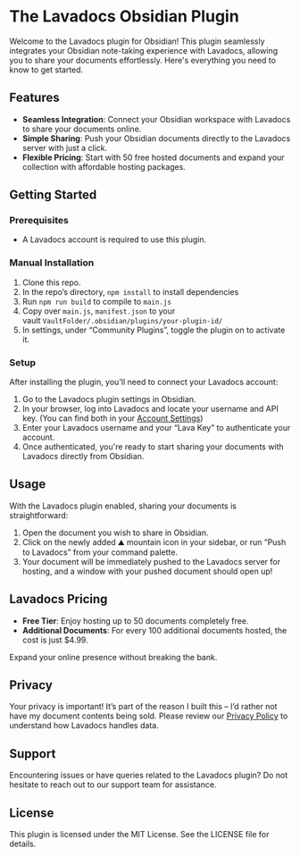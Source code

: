 # The Lavadocs Obsidian Plugin

Welcome to the Lavadocs plugin for Obsidian! This plugin seamlessly integrates your Obsidian note-taking experience with Lavadocs, allowing you to share your documents effortlessly. Here's everything you need to know to get started.

## Features

- **Seamless Integration**: Connect your Obsidian workspace with Lavadocs to share your documents online.
- **Simple Sharing**: Push your Obsidian documents directly to the Lavadocs server with just a click.
- **Flexible Pricing**: Start with 50 free hosted documents and expand your collection with affordable hosting packages.

## Getting Started

### Prerequisites

- A Lavadocs account is required to use this plugin. 

### Manual Installation

1. Clone this repo.
2. In the repo’s directory, `npm install` to install dependencies
3. Run `npm run build` to compile to `main.js`
4. Copy over `main.js`, `manifest.json` to your vault `VaultFolder/.obsidian/plugins/your-plugin-id/`
5. In settings, under “Community Plugins”, toggle the plugin on to activate it.

### Setup

After installing the plugin, you'll need to connect your Lavadocs account:

1. Go to the Lavadocs plugin settings in Obsidian.
2. In your browser, log into Lavadocs and locate your username and API key. (You can find both in your [Account Settings](https://lavadocs.com/users/edit))
3. Enter your Lavadocs username and your “Lava Key” to authenticate your account.
4. Once authenticated, you're ready to start sharing your documents with Lavadocs directly from Obsidian.

## Usage

With the Lavadocs plugin enabled, sharing your documents is straightforward:

1. Open the document you wish to share in Obsidian.
2. Click on the newly added ⛰️ mountain icon in your sidebar, or run “Push to Lavadocs” from your command palette.
3. Your document will be immediately pushed to the Lavadocs server for hosting, and a window with your pushed document should open up!

## Lavadocs Pricing

- **Free Tier**: Enjoy hosting up to 50 documents completely free.
- **Additional Documents**: For every 100 additional documents hosted, the cost is just $4.99.

Expand your online presence without breaking the bank.

## Privacy

Your privacy is important! It’s part of the reason I built this – I’d rather not have my document contents being sold. Please review our [Privacy Policy](https://lavadocs.com/privacy-policy) to understand how Lavadocs handles data.

## Support

Encountering issues or have queries related to the Lavadocs plugin? Do not hesitate to reach out to our support team for assistance.

## License

This plugin is licensed under the MIT License. See the LICENSE file for details.
